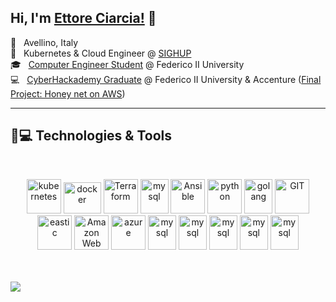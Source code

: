 
## Hi, I'm [Ettore Ciarcia!](https://ettoreciarcia.com) 👋

<!-- ABOUT_START -->
📌 &nbsp; Avellino, Italy  
💼 &nbsp; Kubernetes & Cloud Engineer @ [SIGHUP](https://sighup.io/)  
🎓 &nbsp; [Computer Engineer Student](https://www.unina.it/-/1483951-ingegneria-informatica) @ Federico II University <br>
💻 &nbsp; [CyberHackademy Graduate](https://academy.dieti.unina.it/index.php/cybersecurity-hackademy-it) @ Federico II University & Accenture ([Final Project: Honey net on AWS](https://www.youtube.com/watch?v=DDVL2ZiZcyg&t=4s)) 

___

## 🚀💻 Technologies & Tools

<br> 

<p align="center">
    <img src="https://www.vectorlogo.zone/logos/kubernetes/kubernetes-icon.svg" alt="kubernetes" width="55" height="55"/>
    <img src="https://www.vectorlogo.zone/logos/docker/docker-official.svg" alt="docker" width="60" height="50"/>
    <img src="https://www.vectorlogo.zone/logos/terraformio/terraformio-icon.svg" alt="Terraform" width="55" height="55"/>
    <img src="https://www.vectorlogo.zone/logos/linux/linux-icon.svg" alt="mysql" width="45" height="55"/>
    <img src="https://www.vectorlogo.zone/logos/ansible/ansible-icon.svg" alt="Ansible" width="55" height="55"/>  
    <img src="https://www.vectorlogo.zone/logos/python/python-icon.svg" alt="python" width="55" height="55"/>
    <img src="https://www.vectorlogo.zone/logos/golang/golang-icon.svg" alt="golang" width="45" height="55"/>
    <img src="https://www.vectorlogo.zone/logos/git-scm/git-scm-icon.svg" alt="GIT" width="55" height="55"/> 
    <img src="https://www.vectorlogo.zone/logos/elastic/elastic-icon.svg" alt="eastic" width="55" height="55"/>
    <img src="https://www.vectorlogo.zone/logos/amazon_aws/amazon_aws-icon.svg" alt="Amazon Web Services" width="55" height="55"/>
    <img src="https://www.vectorlogo.zone/logos/microsoft_azure/microsoft_azure-icon.svg" alt="azure" width="55" height="55"/>
    <img src="https://www.vectorlogo.zone/logos/prometheusio/prometheusio-icon.svg" alt="mysql" width="45" height="55"/>
    <img src="https://www.vectorlogo.zone/logos/grafana/grafana-icon.svg" alt="mysql" width="45" height="55"/>
    <img src="https://www.vectorlogo.zone/logos/jenkins/jenkins-icon.svg" alt="mysql" width="45" height="55"/>
    <img src="https://www.vectorlogo.zone/logos/argoprojio/argoprojio-icon.svg" alt="mysql" width="45" height="55"/>
    <img src="https://www.vectorlogo.zone/logos/nginx/nginx-icon.svg" alt="mysql" width="45" height="55"/>
</p>

<br>
<br>

<img align="left" src="https://github-readme-stats.vercel.app/api?username=ettoreciarcia&show_icons=true&count_private=true&theme=gruvbox" />


<!-- [![Anurag's GitHub stats](https://github-readme-stats.vercel.app/api?username=ettoreciarcia)](https://github.com/anuraghazra/github-readme-stats) -->



